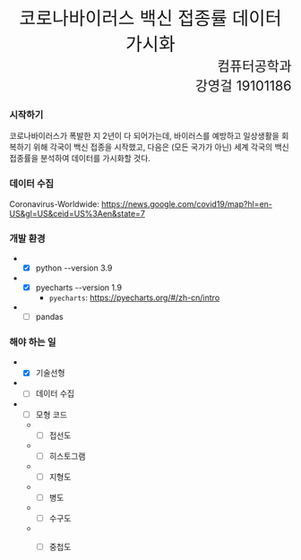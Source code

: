 <div align="center"><font size="6"> 코로나바이러스 백신 접종률 데이터 가시화</font></div>  

<div align="right"><font size="5">컴퓨터공학과</font></div>
<div align="right"><font size="5">강영걸 19101186</font></div>

### 시작하기
코로나바이러스가 폭발한 지 2년이 다 되어가는데, 바이러스를 예방하고 일상생활을 회복하기 위해 각국이 백신 접종을 시작했고, 다음은 (모든 국가가 아닌) 세계 각국의 백신 접종률을 분석하여 데이터를 가시화할 것다.

### 데이터 수집
Coronavirus-Worldwide: https://news.google.com/covid19/map?hl=en-US&gl=US&ceid=US%3Aen&state=7

### 개발 환경

  * - [x] python  --version 3.9
  * - [x] pyecharts   --version 1.9
      * `pyecharts`: https://pyecharts.org/#/zh-cn/intro


  * - [ ] pandas

### 해야 하는 일
  * - [x] 기술선형
  * - [ ]  데이터 수집
  * - [ ]  모형 코드
      * - [ ] 접선도
      * - [ ] 히스토그램
      * - [ ] 지형도
      * - [ ] 병도
      * - [ ] 수구도
      * - [ ] 중첩도


